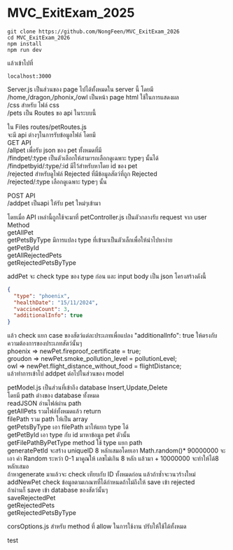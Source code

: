 # MVC_ExitExam_2025

```
git clone https://github.com/NongFeen/MVC_ExitExam_2026
cd MVC_ExitExam_2026
npm install
npm run dev
```

แล้วเข้าไปที่

```
localhost:3000
```

Server.js เป็นส่วนของ page ไปได้ทั้งหมดใน server นี้ โดยมี <br />
/home,/dragon,/phonix,/owl เป็นหน้า page html ใช้ในการแสดงผล<br />
/css สำหรับ ไฟล์ css <br />
/pets เป็น Routes ขอ api ในระบบนี้<br />

ใน Files routes/petRoutes.js <br />
จะมี api ต่างๆในการรับข้อมูลไฟล์ โดยมี <br />
GET API <br />
/allpet เพื่อรับ json ของ pet ทั้งหมดที่มี <br />
/findpet/:type เป็นตัวเลือกให้สามารถเลือกดูเฉพาะ typeๆ นั้นได้ <br />
/findpetbyid/:type/:id มีไว้สำหรับหาโดย id ของ pet <br />
/rejected สำหรับดูไฟล์ Rejected ที่มีข้อมูลสัตว์ที่ถูก Rejected <br />
/rejected/:type เลือกดูเฉพาะ typeๆ นั้น <br />

POST API<br />
/addpet เป็นapi ให้รับ pet ใหม่ๆเข้ามา <br />

โดยเมื่อ API เหล่านี้ถูกใช้จะมาที่ petController.js เป็นตัวกลางรับ request จาก user<br />
Method<br />
getAllPet <br />
getPetsByType มีการแปลง type ที่เข้ามาเป็นตัวเล็กเพื่อให้นำไปหาง่าย<br />
getPetById<br />
getAllRejectedPets<br />
getRejectedPetsByType<br />

addPet จะ check type ของ type ก่อน และ input body เป็น json โครงสร้างดังนี้<br />

```json
{
  "type": "phoenix",
  "healthDate": "15/11/2024",
  "vaccineCount": 3,
  "additionalInfo": true
}
```

แล้ว check แยก case ของสัตว์แต่ละประเภทเพื่อแปลง "additionalInfo": true ให้ตรงกับความต้องการของประเภทสัตว์นั้นๆ <br />
phoenix => newPet.fireproof_certificate = true;<br />
groudon => newPet.smoke_pollution_level = pollutionLevel;<br />
owl => newPet.flight_distance_without_food = flightDistance;<br />
แล้วทำการเข้าไป addpet ต่อไปในส่วนของ model<br />

petModel.js เป็นส่วนที่เข้าถึง database Insert,Update,Delete<br />
โดยมี path ต่างของ database ทั้งหมด<br />
readJSON อ่านไฟล์ผ่าน path<br />
getAllPets รวมไฟล์ทั้งหมดแล้ว return<br />
filePath รวม path ให้เป็น array <br />
getPetsByType เอา filePath มาให้แยก type ได้<br />
getPetById เอา type กับ id มาหาข้อมูล pet ตัวนั้น<br />
getFilePathByPetType method ใช้ type แยก path <br />
generatePetId จะสร้าง uniqueID 8 หลักเสมอโดยเอา Math.random()\* 90000000 จะเอา ค่า Random ระหว่า 0-1 มาคูณให้ เลขไม่เกิน 8 หลัก แล้วมา + 10000000 จะทำให้ได้8 หลักเสมอ<br />
ถ้าหาgenerate มาแล้วจะ check เทียบกับ ID ทั้งหมดก่อน แล้วถ้าซ้ำจะวนวร้างใหม่<br />
addNewPet check ข้อมูลตามเกณฑที่ได้กำหนดถ้าไม่ถึงให้ save เข้า rejected<br />
ถ้าผ่านก็ save เข้า database ของสัตว์นั้นๆ<br />
saveRejectedPet<br />
getRejectedPets<br />
getRejectedPetsByType<br />

corsOptions.js สำหรับ method ที่ allow ในการใช้งาน ปรับให้ใช้ได้ทั้งหมด<br />

test
